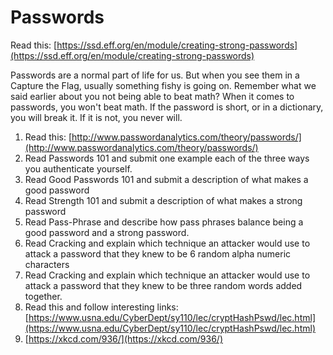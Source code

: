 # Passwords

Read this: [https://ssd.eff.org/en/module/creating-strong-passwords](https://ssd.eff.org/en/module/creating-strong-passwords)

Passwords are a normal part of life for us. But when you see them in a Capture the Flag, usually something fishy is going on. Remember what we said earlier about you not being able to beat math? When it comes to passwords, you won't beat math. If the password is short, or in a dictionary, you will break it. If it is not, you never will.

1. Read this: [http://www.passwordanalytics.com/theory/passwords/](http://www.passwordanalytics.com/theory/passwords/)
2. Read Passwords 101 and submit one example each of the three ways you authenticate yourself.
3. Read Good Passwords 101 and submit a description of what makes a good password
4. Read Strength 101 and submit a description of what makes a strong password
5. Read Pass-Phrase and describe how pass phrases balance being a good password and a strong password.
6. Read Cracking and explain which technique an attacker would use to attack a password that they knew to be 6 random alpha numeric characters
7. Read Cracking and explain which technique an attacker would use to attack a password that they knew to be three random words added together.
8. Read this and follow interesting links: [https://www.usna.edu/CyberDept/sy110/lec/cryptHashPswd/lec.html](https://www.usna.edu/CyberDept/sy110/lec/cryptHashPswd/lec.html)
9. [https://xkcd.com/936/](https://xkcd.com/936/)

